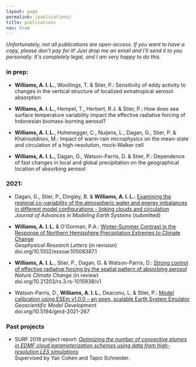 ```yaml
---
layout: page
permalink: /publications/
title: publications
nav: true
---
```


*Unfortunately, not all publications are open-access. If you want to have a copy, please don't pay for it! Just drop me an email and I'll send it to you personally. It's completely legal, and I am very happy to do this.*

### in prep: 

 - **Williams, A. I. L.**, Woollings, T. & Stier, P.: Sensitivity of eddy activity to changes in the vertical structure of localized extratropical aerosol absorption

 - **Williams, A. I. L.**, Hempel, T., Herbert, R
 J. & Stier, P.: How does sea surface temperature variability impact the effective radiative forcing of Indonesian biomass-burning aerosol?

 - **Williams, A. I. L.**, Hohenegger, C., Nuijens, L., Dagan, G., Stier, P. & Khairoutdinov, M.: Impact of warm-rain microphysics on the mean-state and circulation of a high-resolution, mock-Walker cell

 - **Williams, A. I. L.**, Dagan, G., Watson-Parris, D. & Stier, P.: Dependence of fast changes in local and global precipitation on the geographical location of absorbing aerosol 
 
### 2021:

 - Dagan, G., Stier, P., Dingley, B. & **Williams, A. I. L.**: [Examining the regional co-variability of the atmospheric water and energy imbalances in different model configurations - linking clouds and circulation]() \
     *Journal of Advances in Modeling Earth Systems* (submitted)
   
 - **Williams, A. I. L.** & O'Gorman, P.A.: [Winter-Summer Contrast in the Response of Northern Hemisphere Precipitation Extremes to Climate Change](https://www.essoar.org/doi/10.1002/essoar.10508387.1) \
    *Geophysical Research Letters* (in revision) \
    doi.org/10.1002/essoar.10508387.1
    
 - **Williams, A. I. L.**, Stier, P., Dagan, G. & Watson-Parris, D.: [Strong control of effective radiative forcing by the spatial pattern of absorbing aerosol](https://doi.org/10.21203/rs.3.rs-1015938/v1) \
    *Nature Climate Change* (in review) \
    doi.org/10.21203/rs.3.rs-1015938/v1
    
 - Watson-Parris, D., **Williams, A. I. L.**, Deaconu, L. & Stier, P.: [Model calibration using ESEm v1.0.0 – an open, scalable Earth System Emulator](https://gmd.copernicus.org/articles/14/7659/2021/gmd-14-7659-2021.html) \
    *Geoscientific Model Development* \
    doi.org/10.5194/gmd-2021-267

### Past projects

 - SURF 2018 project report: [*Optimizing the number of convective plumes in EDMF cloud parameterization schemes using data from high-resolution LES simulations*](https://andrewwilliams3142.github.io/assets/pdf/Optimizing_the_number_of_convective_plumes_in_EDMF_cloud_parameterization_schemes_using_data_from_high_resolution_LES_simulations.pdf) \
   Supervised by Yair Cohen and Tapio Schneider.
